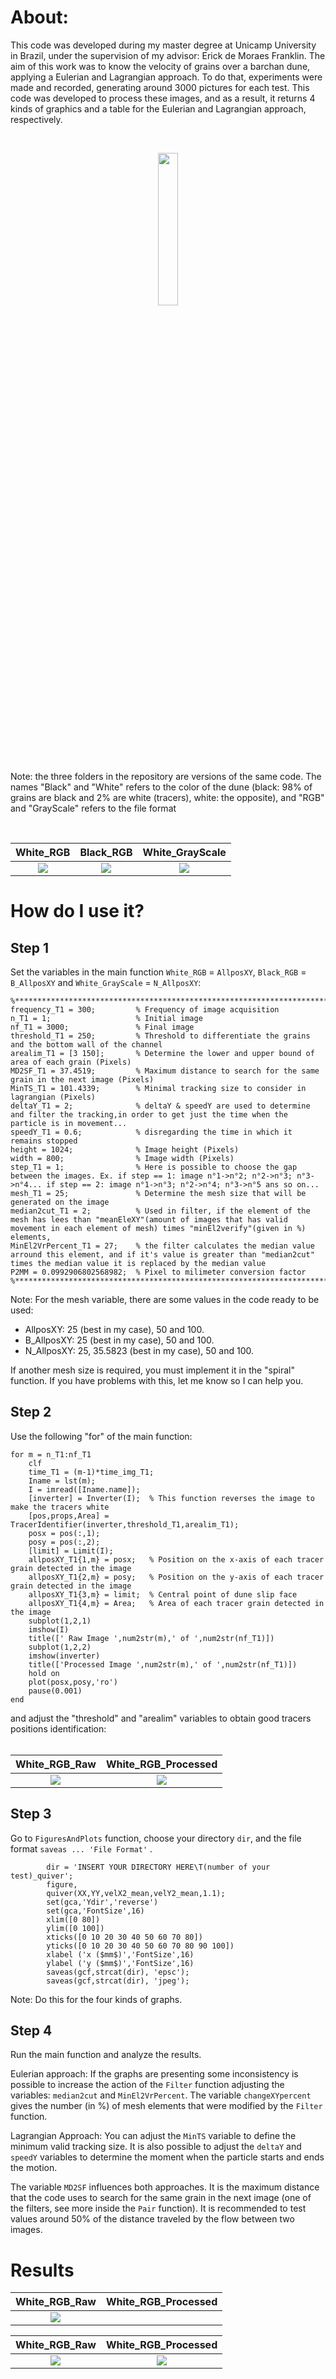 # About:

  This code was developed during my master degree at Unicamp University in Brazil, under the supervision of my advisor: Erick de Moraes Franklin. The aim of this work was to know the velocity of grains over a barchan dune, applying a Eulerian and Lagrangian approach. To do that, experiments were made and recorded, generating around 3000 pictures for each test. This code was developed to process these images, and as a result, it returns 4 kinds of graphics and a table for the Eulerian and Lagrangian approach, respectively.

<br />
  
  
<p align="center">
<img src="Figures/Gif2Paper.gif" width="25%">
</p>

  
  Note: the three folders in the repository are versions of the same code. The names "Black" and "White" refers to the color of the dune (black: 98% of grains are black and 2% are white (tracers), white: the opposite), and "RGB" and "GrayScale" refers to the file format
                                                                                                            
<br />


  White_RGB             |  Black_RGB             |  White_GrayScale
  :-------------------------:|:-------------------------:|:-------------------------:
  ![](Figures/White_RGB.jpg)  |  ![](Figures/Black_RGB.jpg)  |  ![](Figures/White_GrayScale.jpg)



# How do I use it?
## Step 1 

Set the variables in the main function `White_RGB` = `AllposXY`, `Black_RGB` = `B_AllposXY` and `White_GrayScale` = `N_AllposXY`:

 
```
%***********************************************************************************************
frequency_T1 = 300;         % Frequency of image acquisition
n_T1 = 1;                   % Initial image
nf_T1 = 3000;               % Final image
threshold_T1 = 250;         % Threshold to differentiate the grains and the bottom wall of the channel
arealim_T1 = [3 150];       % Determine the lower and upper bound of area of each grain (Pixels)
MD2SF_T1 = 37.4519;         % Maximum distance to search for the same grain in the next image (Pixels)
MinTS_T1 = 101.4339;        % Minimal tracking size to consider in lagrangian (Pixels)
deltaY_T1 = 2;              % deltaY & speedY are used to determine and filter the tracking,in order to get just the time when the particle is in movement...
speedY_T1 = 0.6;            % disregarding the time in which it remains stopped
height = 1024;              % Image height (Pixels)
width = 800;                % Image width (Pixels)
step_T1 = 1;                % Here is possible to choose the gap between the images. Ex. if step == 1: image n°1->n°2; n°2->n°3; n°3->n°4... if step == 2: image n°1->n°3; n°2->n°4; n°3->n°5 ans so on...         
mesh_T1 = 25;               % Determine the mesh size that will be generated on the image
median2cut_T1 = 2;          % Used in filter, if the element of the mesh has lees than "meanEleXY"(amount of images that has valid movement in each element of mesh) times "minEl2verify"(given in %) elements,                                                          
MinEl2VrPercent_T1 = 27;    % the filter calculates the median value arround this element, and if it's value is greater than "median2cut" times the median value it is replaced by the median value
P2MM = 0.0992906802568982;  % Pixel to milimeter conversion factor
%***********************************************************************************************
```

Note: For the mesh variable, there are some values in the code ready to be used:

- AllposXY: 25 (best in my case), 50 and 100.
- B_AllposXY: 25 (best in my case), 50 and 100.
- N_AllposXY: 25, 35.5823 (best in my case), 50 and 100.

If another mesh size is required, you must implement it in the "spiral" function. If you have problems with this, let me know so I can help you.

## Step 2

Use the following "for" of the main function:


```
for m = n_T1:nf_T1
    clf
    time_T1 = (m-1)*time_img_T1;
    Iname = lst(m);
    I = imread([Iname.name]);
    [inverter] = Inverter(I);  % This function reverses the image to make the tracers white
    [pos,props,Area] = TracerIdentifier(inverter,threshold_T1,arealim_T1);
    posx = pos(:,1);
    posy = pos(:,2);
    [limit] = Limit(I);
    allposXY_T1{1,m} = posx;   % Position on the x-axis of each tracer grain detected in the image
    allposXY_T1{2,m} = posy;   % Position on the y-axis of each tracer grain detected in the image
    allposXY_T1{3,m} = limit;  % Central point of dune slip face
    allposXY_T1{4,m} = Area;   % Area of each tracer grain detected in the image
    subplot(1,2,1)
    imshow(I)    
    title([' Raw Image ',num2str(m),' of ',num2str(nf_T1)])
    subplot(1,2,2)
    imshow(inverter)    
    title(['Processed Image ',num2str(m),' of ',num2str(nf_T1)])
    hold on
    plot(posx,posy,'ro')
    pause(0.001)
end
```


and adjust the "threshold" and "arealim" variables to obtain good tracers positions identification:  
<br />


 White_RGB_Raw             |  White_RGB_Processed            
:-------------------------:|:-------------------------: 
![](Figures/Raw_White_RGB2.jpg)  |  ![](Figures/Processed_White_RGB2.jpg)  

  ## Step 3 
  
Go to `FiguresAndPlots` function, choose your directory `dir`, and the file format `saveas ... 'File Format'` .  

```
        dir = 'INSERT YOUR DIRECTORY HERE\T(number of your test)_quiver';
        figure,
        quiver(XX,YY,velX2_mean,velY2_mean,1.1);    
        set(gca,'Ydir','reverse')
        set(gca,'FontSize',16)
        xlim([0 80])
        ylim([0 100])
        xticks([0 10 20 30 40 50 60 70 80])
        yticks([0 10 20 30 40 50 60 70 80 90 100])
        xlabel ('x ($mm$)','FontSize',16)
        ylabel ('y ($mm$)','FontSize',16)
        saveas(gcf,strcat(dir), 'epsc');
        saveas(gcf,strcat(dir), 'jpeg');
```

Note: Do this for the four kinds of graphs.

## Step 4

Run the main function and analyze the results.

Eulerian approach: If the graphs are presenting some inconsistency is possible to increase the action of the `Filter` function adjusting the variables: `median2cut` and `MinEl2VrPercent`. The variable `changeXYpercent` gives the number (in %) of mesh elements that were modified by the `Filter` function.

Lagrangian Approach: You can adjust the `MinTS` variable to define the minimum valid tracking size. It is also possible to adjust the `deltaY` and `speedY` variables to determine the moment when the particle starts and ends the motion.

The variable `MD2SF` influences both approaches. It is the maximum distance that the code uses to search for the same grain in the next image (one of the filters, see more inside the `Pair` function). It is recommended to test values around 50% of the distance traveled by the flow between two images.

# Results
  
  
   White_RGB_Raw             |  White_RGB_Processed            
:-------------------------:|:-------------------------: 
![](Figures/TN14_hist.jpg)  |   
  

   White_RGB_Raw             |  White_RGB_Processed            
:-------------------------:|:-------------------------: 
![](Figures/TN14_hist.jpg)  |  ![](Figures/TN14_hist.jpg) 

 
  
